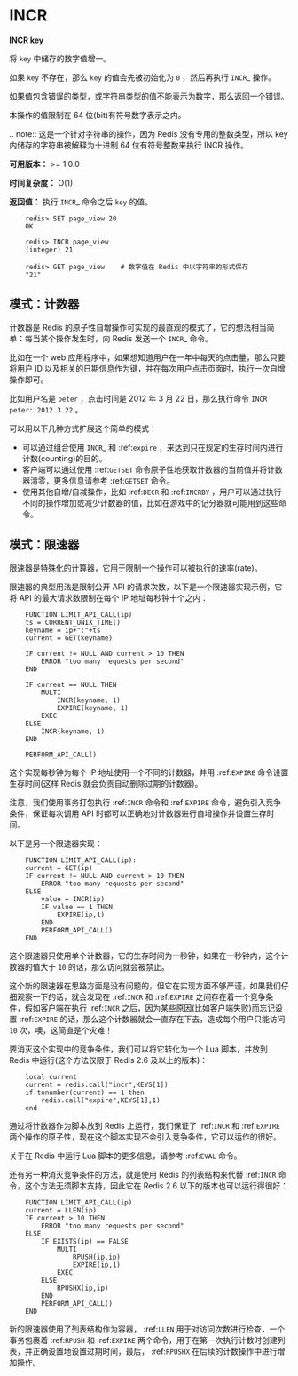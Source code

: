 # INCR


**INCR key**

将 ``key`` 中储存的数字值增一。

如果 ``key`` 不存在，那么 ``key`` 的值会先被初始化为 ``0`` ，然后再执行 `INCR`_ 操作。 

如果值包含错误的类型，或字符串类型的值不能表示为数字，那么返回一个错误。

本操作的值限制在 64 位(bit)有符号数字表示之内。

.. note:: 
    这是一个针对字符串的操作，因为 Redis 没有专用的整数类型，所以 key 内储存的字符串被解释为十进制 64 位有符号整数来执行 INCR 操作。 

**可用版本：**
    >= 1.0.0

**时间复杂度：**
    O(1)

**返回值：**
    执行 `INCR`_ 命令之后 ``key`` 的值。

```
    redis> SET page_view 20
    OK

    redis> INCR page_view
    (integer) 21

    redis> GET page_view    # 数字值在 Redis 中以字符串的形式保存
    "21"
```

## 模式：计数器

计数器是 Redis 的原子性自增操作可实现的最直观的模式了，它的想法相当简单：每当某个操作发生时，向 Redis 发送一个 `INCR`_ 命令。

比如在一个 web 应用程序中，如果想知道用户在一年中每天的点击量，那么只要将用户 ID 以及相关的日期信息作为键，并在每次用户点击页面时，执行一次自增操作即可。

比如用户名是 ``peter`` ，点击时间是 2012 年 3 月 22 日，那么执行命令 ``INCR peter::2012.3.22`` 。

可以用以下几种方式扩展这个简单的模式：

- 可以通过组合使用 `INCR`_ 和 :ref:`expire` ，来达到只在规定的生存时间内进行计数(counting)的目的。
- 客户端可以通过使用 :ref:`GETSET` 命令原子性地获取计数器的当前值并将计数器清零，更多信息请参考 :ref:`GETSET` 命令。
- 使用其他自增/自减操作，比如 :ref:`DECR` 和 :ref:`INCRBY` ，用户可以通过执行不同的操作增加或减少计数器的值，比如在游戏中的记分器就可能用到这些命令。

## 模式：限速器

限速器是特殊化的计算器，它用于限制一个操作可以被执行的速率(rate)。

限速器的典型用法是限制公开 API 的请求次数，以下是一个限速器实现示例，它将 API 的最大请求数限制在每个 IP 地址每秒钟十个之内：

```
    FUNCTION LIMIT_API_CALL(ip)
    ts = CURRENT_UNIX_TIME()
    keyname = ip+":"+ts
    current = GET(keyname)

    IF current != NULL AND current > 10 THEN
        ERROR "too many requests per second"
    END

    IF current == NULL THEN
        MULTI
            INCR(keyname, 1)
            EXPIRE(keyname, 1)
        EXEC
    ELSE
        INCR(keyname, 1)
    END

    PERFORM_API_CALL()
```

这个实现每秒钟为每个 IP 地址使用一个不同的计数器，并用 :ref:`EXPIRE` 命令设置生存时间(这样 Redis 就会负责自动删除过期的计数器)。

注意，我们使用事务打包执行 :ref:`INCR` 命令和 :ref:`EXPIRE` 命令，避免引入竞争条件，保证每次调用 API 时都可以正确地对计数器进行自增操作并设置生存时间。

以下是另一个限速器实现：

```
    FUNCTION LIMIT_API_CALL(ip):
    current = GET(ip)
    IF current != NULL AND current > 10 THEN
        ERROR "too many requests per second"
    ELSE
        value = INCR(ip)
        IF value == 1 THEN
            EXPIRE(ip,1)
        END
        PERFORM_API_CALL()
    END
```

这个限速器只使用单个计数器，它的生存时间为一秒钟，如果在一秒钟内，这个计数器的值大于 ``10`` 的话，那么访问就会被禁止。

这个新的限速器在思路方面是没有问题的，但它在实现方面不够严谨，如果我们仔细观察一下的话，就会发现在 :ref:`INCR` 和 :ref:`EXPIRE` 之间存在着一个竞争条件，假如客户端在执行 :ref:`INCR` 之后，因为某些原因(比如客户端失败)而忘记设置 :ref:`EXPIRE` 的话，那么这个计数器就会一直存在下去，造成每个用户只能访问 ``10`` 次，噢，这简直是个灾难！

要消灭这个实现中的竞争条件，我们可以将它转化为一个 Lua 脚本，并放到 Redis 中运行(这个方法仅限于 Redis 2.6 及以上的版本)：

```
    local current
    current = redis.call("incr",KEYS[1])
    if tonumber(current) == 1 then
        redis.call("expire",KEYS[1],1)
    end
```

通过将计数器作为脚本放到 Redis 上运行，我们保证了 :ref:`INCR` 和 :ref:`EXPIRE` 两个操作的原子性，现在这个脚本实现不会引入竞争条件，它可以运作的很好。

关于在 Redis 中运行 Lua 脚本的更多信息，请参考 :ref:`EVAL` 命令。

还有另一种消灭竞争条件的方法，就是使用 Redis 的列表结构来代替 :ref:`INCR` 命令，这个方法无须脚本支持，因此它在 Redis 2.6 以下的版本也可以运行得很好：

```
    FUNCTION LIMIT_API_CALL(ip)
    current = LLEN(ip)
    IF current > 10 THEN
        ERROR "too many requests per second"
    ELSE
        IF EXISTS(ip) == FALSE
            MULTI
                RPUSH(ip,ip)
                EXPIRE(ip,1)
            EXEC
        ELSE
            RPUSHX(ip,ip)
        END
        PERFORM_API_CALL()
    END
```

新的限速器使用了列表结构作为容器， :ref:`LLEN` 用于对访问次数进行检查，一个事务包裹着 :ref:`RPUSH` 和 :ref:`EXPIRE` 两个命令，用于在第一次执行计数时创建列表，并正确设置地设置过期时间，最后， :ref:`RPUSHX` 在后续的计数操作中进行增加操作。
